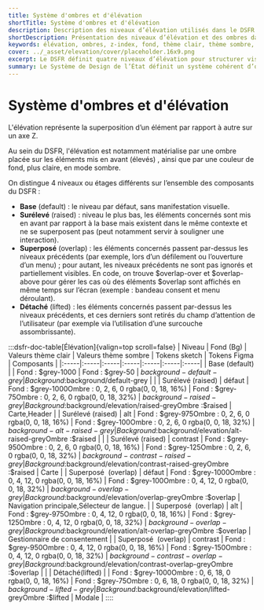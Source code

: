 ```yaml
---
title: Système d'ombres et d'élévation
shortTitle: Système d'ombres et d'élévation
description: Description des niveaux d’élévation utilisés dans le DSFR pour mettre en valeur les composants via ombrages et fonds adaptés.
shortDescription: Présentation des niveaux d’élévation et des ombres dans le DSFR.
keywords: élévation, ombres, z-index, fond, thème clair, thème sombre, DSFR, composant, design tokens
cover: ../_asset/elevation/cover/placeholder.16x9.png
excerpt: Le DSFR définit quatre niveaux d’élévation pour structurer visuellement l’interface, améliorer l’accessibilité et la hiérarchie des contenus.
summary: Le Système de Design de l’État définit un système cohérent d’ombres et de fonds selon le niveau d’élévation de chaque composant. Base, Surélevé, Superposé et Détaché guident la construction d’interfaces lisibles et accessibles en thème clair comme en sombre.
---
```


# Système d'ombres et d'élévation

L'élévation représente la superposition d’un élément par rapport à autre sur un axe Z.

Au sein du DSFR, l'élévation est notamment matérialise par une ombre placée sur les éléments mis en avant (élevés) , ainsi que par une couleur de fond, plus claire, en mode sombre.

On distingue 4 niveaux ou étages différents sur l’ensemble des composants du DSFR :

- **Base** (default) : le niveau par défaut, sans manifestation visuelle.
- **Surélevé** (raised) : niveau le plus bas, les éléments concernés sont mis en avant par rapport à la base mais existent dans le même contexte et ne se superposent pas (peut notamment servir à souligner une interaction).
- **Superposé** (overlap) : les éléments concernés passent par-dessus les niveaux précédents (par exemple, lors d’un défilement ou l’ouverture d’un menu) ; pour autant, les niveaux précédents ne sont pas ignorés et partiellement visibles. En code, on trouve $overlap-over et $overlap-above pour gérer les cas où des éléments $overlap sont affichés en même temps sur l’écran (exemple : bandeau consent et menu déroulant).
- **Détaché** (lifted) : les éléments concernés passent par-dessus les niveaux précédents, et ces derniers sont retirés du champ d’attention de l’utilisateur (par exemple via l’utilisation d’une surcouche assombrissante).

:::dsfr-doc-table[Élévation]{valign=top scroll=false}
| Niveau | Fond (Bg) | Valeurs thème clair | Valeurs thème sombre | Tokens sketch | Tokens Figma | Composants |
|:-----|:-----|:-----|:-----|:-----|:-----|:-----|
| Base (default) |  | Fond : $grey-1000 | Fond : $grey-50 | $background-default-grey | Background :$background/default-grey |  |
| Surélevé (raised) | défaut | Fond : $grey-1000Ombre : 0, 2, 6, 0 rgba(0, 0, 18, 16%) | Fond : $grey-75Ombre : 0, 2, 6, 0 rgba(0, 0, 18, 32%) | $background-raised-grey | Background :$background/elevation/raised-greyOmbre :$raised | Carte,Header |
| Surélevé (raised) | alt | Fond : $grey-975Ombre : 0, 2, 6, 0 rgba(0, 0, 18, 16%) | Fond : $grey-100Ombre : 0, 2, 6, 0 rgba(0, 0, 18, 32%) | $background-alt-raised-grey | Background :$background/elevation/alt-raised-greyOmbre :$raised |  |
| Surélevé (raised) | contrast | Fond : $grey-950Ombre : 0, 2, 6, 0 rgba(0, 0, 18, 16%) | Fond : $grey-125Ombre : 0, 2, 6, 0 rgba(0, 0, 18, 32%) | $background-contrast-raised-grey | Background :$background/elevation/contrast-raised-greyOmbre :$raised | Carte |
| Superposé  (overlap) | défaut | Fond : $grey-1000Ombre : 0, 4, 12, 0 rgba(0, 0, 18, 16%) | Fond : $grey-100Ombre : 0, 4, 12, 0 rgba(0, 0, 18, 32%) | $background-overlap-grey | Background :$background/elevation/overlap-greyOmbre :$overlap | Navigation principale,Sélecteur de langue. |
| Superposé  (overlap) | alt | Fond : $grey-975Ombre : 0, 4, 12, 0 rgba(0, 0, 18, 16%) | Fond : $grey-125Ombre : 0, 4, 12, 0 rgba(0, 0, 18, 32%) | $background-overlap-grey | Background :$background/elevation/alt-overlap-greyOmbre :$overlap | Gestionnaire de consentement |
| Superposé  (overlap) | contrast | Fond : $grey-950Ombre : 0, 4, 12, 0 rgba(0, 0, 18, 16%) | Fond : $grey-150Ombre : 0, 4, 12, 0 rgba(0, 0, 18, 32%) | $background-contrast-overlap-grey | Background :$background/elevation/contrast-overlap-greyOmbre :$overlap |  |
| Détaché(lifted) |  | Fond : $grey-1000Ombre : 0, 6, 18, 0 rgba(0, 0, 18, 16%) | Fond : $grey-75Ombre : 0, 6, 18, 0 rgba(0, 0, 18, 32%) | $background-lifted-grey | Background :$background/elevation/lifted-greyOmbre :$lifted | Modale |
::::
